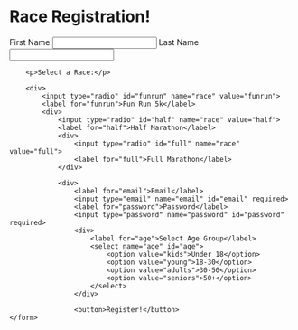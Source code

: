 <!DOCTYPE html>
<html lang="en">

<head>
    <meta charset="UTF-8">
    <meta http-equiv="X-UA-Compatible" content="IE=edge">
    <meta name="viewport" content="width=device-width, initial-scale=1.0">
    <title>Marathon Registration</title>
</head>

<body>
    <h1>Race Registration!</h1>
    <form action="">
        <label for="fname">First Name</label>
        <input type="text" name="fname" id="fname" required>
        <label for="lname">Last Name</label>
        <input type="text" name="lname" id="lname" required>

        <p>Select a Race:</p>

        <div>
            <input type="radio" id="funrun" name="race" value="funrun">
            <label for="funrun">Fun Run 5k</label>
            <div>
                <input type="radio" id="half" name="race" value="half">
                <label for="half">Half Marathon</label>
                <div>
                    <input type="radio" id="full" name="race" value="full">
                    <label for="full">Full Marathon</label>
                </div>

                <div>
                    <label for="email">Email</label>
                    <input type="email" name="email" id="email" required>
                    <label for="password">Password</label>
                    <input type="password" name="password" id="password" required>
                    <div>
                        <label for="age">Select Age Group</label>
                        <select name="age" id="age">
                            <option value="kids">Under 18</option>
                            <option value="young">18-30</option>
                            <option value="adults">30-50</option>
                            <option value="seniors">50+</option>
                        </select>
                    </div>

                    <button>Register!</button>
    </form>
</body>

</html>
